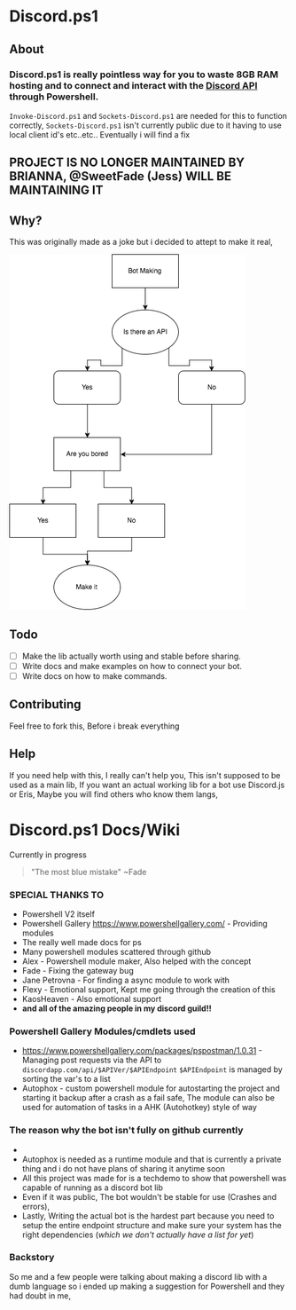 # Discord.ps1

## About
### Discord.ps1 is really pointless way for you to waste 8GB RAM hosting and to connect and interact with the [Discord API](https://discordapp.com/developers/docs/intro) through Powershell.

`Invoke-Discord.ps1` and `Sockets-Discord.ps1` are needed for this to function correctly, 
`Sockets-Discord.ps1` isn't currently public due to it having to use local client id's etc..etc.. Eventually i will find a fix  
## PROJECT IS NO LONGER MAINTAINED BY BRIANNA, @SweetFade (Jess) WILL BE MAINTAINING IT

## Why?
This was originally made as a joke but i decided to attept to make it real, 

![This started it all](how_discord.ps1_became_a_thing.png)

## Todo

- [ ] Make the lib actually worth using and stable before sharing.
- [ ] Write docs and make examples on how to connect your bot.
- [ ] Write docs on how to make commands.
## Contributing
Feel free to fork this, Before i break everything
## Help
If you need help with this, I really can't help you, This isn't supposed to be used as a main lib, If you want an actual working lib for a bot use Discord.js or Eris, Maybe you will find others who know them langs, 

# Discord.ps1 Docs/Wiki
Currently in progress
> "The most blue mistake" ~Fade


### SPECIAL THANKS TO
* Powershell V2 itself 
* Powershell Gallery https://www.powershellgallery.com/ - Providing modules
* The really well made docs for ps
* Many powershell modules scattered through github
* Alex - Powershell module maker, Also helped with the concept
* Fade - Fixing the gateway bug
* Jane Petrovna - For finding a async module to work with
* Flexy - Emotional support, Kept me going through the creation of this 
* KaosHeaven - Also emotional support
* **and all of the amazing people in my discord guild!!**
### Powershell Gallery Modules/cmdlets used
* https://www.powershellgallery.com/packages/pspostman/1.0.31 - Managing post requests via the API to `discordapp.com/api/$APIVer/$APIEndpoint` `$APIEndpoint` is managed by sorting the var's to a list
* Autophox - custom powershell module for autostarting the project and starting it backup after a crash as a fail safe, The module can also be used for automation of tasks in a AHK (Autohotkey) style of way 

### The reason why the bot isn't fully on github currently
* 
* Autophox is needed as a runtime module and that is currently a private thing and i do not have plans of sharing it anytime soon
* All this project was made for is a techdemo to show that powershell was capable of running as a discord bot lib
* Even if it was public, The bot wouldn't be stable for use (Crashes and errors), 
* Lastly, Writing the actual bot is the hardest part because you need to setup the entire endpoint structure and make sure your system has the right dependencies (*which we don't actually have a list for yet*)

### Backstory
So me and a few people were talking about making a discord lib with a dumb language so i ended up making a suggestion for Powershell and they had doubt in me,





